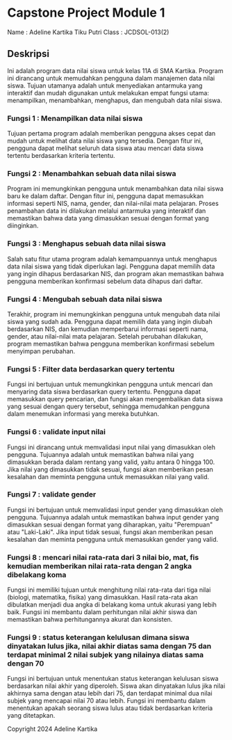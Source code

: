 # Capstone Project Module 1
Name   : Adeline Kartika Tiku Putri
Class  : JCDSOL-013(2)

## Deskripsi
Ini adalah program data nilai siswa untuk kelas 11A di SMA Kartika. Program ini dirancang untuk memudahkan pengguna dalam manajemen data nilai siswa. Tujuan utamanya adalah untuk menyediakan antarmuka yang interaktif dan mudah digunakan untuk melakukan empat fungsi utama: menampilkan, menambahkan, menghapus, dan mengubah data nilai siswa.

### Fungsi 1 : Menampilkan data nilai siswa
Tujuan pertama program adalah memberikan pengguna akses cepat dan mudah untuk melihat data nilai siswa yang tersedia. Dengan fitur ini, pengguna dapat melihat seluruh data siswa atau mencari data siswa tertentu berdasarkan kriteria tertentu.

### Fungsi 2 : Menambahkan sebuah data nilai siswa
Program ini memungkinkan pengguna untuk menambahkan data nilai siswa baru ke dalam daftar. Dengan fitur ini, pengguna dapat memasukkan informasi seperti NIS, nama, gender, dan nilai-nilai mata pelajaran. Proses penambahan data ini dilakukan melalui antarmuka yang interaktif dan memastikan bahwa data yang dimasukkan sesuai dengan format yang diinginkan.

### Fungsi 3 : Menghapus sebuah data nilai siswa
Salah satu fitur utama program adalah kemampuannya untuk menghapus data nilai siswa yang tidak diperlukan lagi. Pengguna dapat memilih data yang ingin dihapus berdasarkan NIS, dan program akan memastikan bahwa pengguna memberikan konfirmasi sebelum data dihapus dari daftar.

### Fungsi 4 : Mengubah sebuah data nilai siswa
Terakhir, program ini memungkinkan pengguna untuk mengubah data nilai siswa yang sudah ada. Pengguna dapat memilih data yang ingin diubah berdasarkan NIS, dan kemudian memperbarui informasi seperti nama, gender, atau nilai-nilai mata pelajaran. Setelah perubahan dilakukan, program memastikan bahwa pengguna memberikan konfirmasi sebelum menyimpan perubahan.

### Fungsi 5 : Filter data berdasarkan query tertentu
Fungsi ini bertujuan untuk memungkinkan pengguna untuk mencari dan menyaring data siswa berdasarkan query tertentu. Pengguna dapat memasukkan query pencarian, dan fungsi akan mengembalikan data siswa yang sesuai dengan query tersebut, sehingga memudahkan pengguna dalam menemukan informasi yang mereka butuhkan.

### Fungsi 6 : validate input nilai
Fungsi ini dirancang untuk memvalidasi input nilai yang dimasukkan oleh pengguna. Tujuannya adalah untuk memastikan bahwa nilai yang dimasukkan berada dalam rentang yang valid, yaitu antara 0 hingga 100. Jika nilai yang dimasukkan tidak sesuai, fungsi akan memberikan pesan kesalahan dan meminta pengguna untuk memasukkan nilai yang valid.

### Fungsi 7 : validate gender
Fungsi ini bertujuan untuk memvalidasi input gender yang dimasukkan oleh pengguna. Tujuannya adalah untuk memastikan bahwa input gender yang dimasukkan sesuai dengan format yang diharapkan, yaitu "Perempuan" atau "Laki-Laki". Jika input tidak sesuai, fungsi akan memberikan pesan kesalahan dan meminta pengguna untuk memasukkan gender yang valid.

### Fungsi 8 : mencari nilai rata-rata dari 3 nilai bio, mat, fis kemudian memberikan nilai rata-rata dengan 2 angka dibelakang koma

Fungsi ini memiliki tujuan untuk menghitung nilai rata-rata dari tiga nilai (biologi, matematika, fisika) yang dimasukkan. Hasil rata-rata akan dibulatkan menjadi dua angka di belakang koma untuk akurasi yang lebih baik. Fungsi ini membantu dalam perhitungan nilai akhir siswa dan memastikan bahwa perhitungannya akurat dan konsisten.

### Fungsi 9 : status keterangan kelulusan dimana siswa dinyatakan lulus jika, nilai akhir diatas sama dengan 75 dan terdapat minimal 2 nilai subjek yang nilainya diatas sama dengan 70

Fungsi ini bertujuan untuk menentukan status keterangan kelulusan siswa berdasarkan nilai akhir yang diperoleh. Siswa akan dinyatakan lulus jika nilai akhirnya sama dengan atau lebih dari 75, dan terdapat minimal dua nilai subjek yang mencapai nilai 70 atau lebih. Fungsi ini membantu dalam menentukan apakah seorang siswa lulus atau tidak berdasarkan kriteria yang ditetapkan.



Copyright 2024 Adeline Kartika
